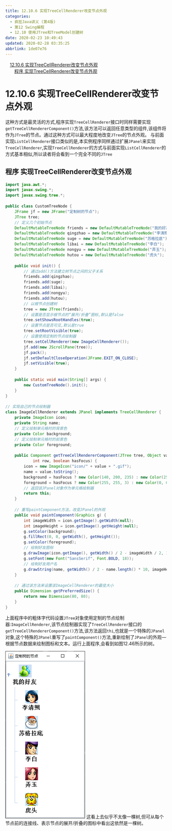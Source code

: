 ```yaml
---
title: 12.10.6 实现TreeCellRenderer改变节点外观
categories: 
  - 疯狂Java讲义 (第4版)
  - 第12 Swing编程
  - 12.10 使用JTree和TreeModel创建树
date: 2020-02-23 10:49:43
updated: 2020-02-28 03:35:25
abbrlink: 1de07e76
---
```

<div id='my_toc'><a href="/JavaReadingNotes/1de07e76/#12-10-6-实现TreeCellRenderer改变节点外观" class="header_1">12.10.6 实现TreeCellRenderer改变节点外观</a>&nbsp;<br><a href="/JavaReadingNotes/1de07e76/#程序-实现TreeCellRenderer改变节点外观" class="header_2">程序 实现TreeCellRenderer改变节点外观</a>&nbsp;<br></div>
<style>.header_1{margin-left: 1em;}.header_2{margin-left: 2em;}.header_3{margin-left: 3em;}.header_4{margin-left: 4em;}.header_5{margin-left: 5em;}.header_6{margin-left: 6em;}</style>
<!--more-->
<script>if (navigator.platform.search('arm')==-1){document.getElementById('my_toc').style.display = 'none';}var e,p = document.getElementsByTagName('p');while (p.length>0) {e = p[0];e.parentElement.removeChild(e);}</script>

<!--end-->
# 12.10.6 实现TreeCellRenderer改变节点外观
这种方式是最灵活的方式,程序实现`TreeCellRenderer`接口时同样需要实现`getTreeCellRendererComponent()`方法,该方法可以返回任意类型的组件,该组件将作为`JTree`的节点。通过这种方式可以最大程度地改变`JTree`的节点外观。
与前面实现`ListCellRenderer`接口类似的是,本实例程序同样通过扩展`JPanel`来实现`TreeCellRenderer`,实现`TreeCellRenderer`的方式与前面实现`ListCellRenderer`的方式基本相似,所以读者将会看到一个完全不同的`JTree`
## 程序 实现TreeCellRenderer改变节点外观
```java
import java.awt.*;
import javax.swing.*;
import javax.swing.tree.*;

public class CustomTreeNode {
    JFrame jf = new JFrame("定制树的节点");
    JTree tree;
    // 定义几个初始节点
    DefaultMutableTreeNode friends = new DefaultMutableTreeNode("我的好友");
    DefaultMutableTreeNode qingzhao = new DefaultMutableTreeNode("李清照");
    DefaultMutableTreeNode suge = new DefaultMutableTreeNode("苏格拉底");
    DefaultMutableTreeNode libai = new DefaultMutableTreeNode("李白");
    DefaultMutableTreeNode nongyu = new DefaultMutableTreeNode("弄玉");
    DefaultMutableTreeNode hutou = new DefaultMutableTreeNode("虎头");

    public void init() {
        // 通过add()方法建立树节点之间的父子关系
        friends.add(qingzhao);
        friends.add(suge);
        friends.add(libai);
        friends.add(nongyu);
        friends.add(hutou);
        // 以根节点创建树
        tree = new JTree(friends);
        // 设置是否显示根节点的“展开/折叠”图标,默认是false
        tree.setShowsRootHandles(true);
        // 设置节点是否可见,默认是true
        tree.setRootVisible(true);
        // 设置使用定制的节点绘制器
        tree.setCellRenderer(new ImageCellRenderer());
        jf.add(new JScrollPane(tree));
        jf.pack();
        jf.setDefaultCloseOperation(JFrame.EXIT_ON_CLOSE);
        jf.setVisible(true);
    }

    public static void main(String[] args) {
        new CustomTreeNode().init();
    }
}

// 实现自己的节点绘制器
class ImageCellRenderer extends JPanel implements TreeCellRenderer {
    private ImageIcon icon;
    private String name;
    // 定义绘制单元格时的背景色
    private Color background;
    // 定义绘制单元格时的前景色
    private Color foreground;

    public Component getTreeCellRendererComponent(JTree tree, Object value, boolean sel, boolean expanded, boolean leaf,
            int row, boolean hasFocus) {
        icon = new ImageIcon("icon/" + value + ".gif");
        name = value.toString();
        background = hasFocus ? new Color(140, 200, 235) : new Color(255, 255, 255);
        foreground = hasFocus ? new Color(255, 255, 3) : new Color(0, 0, 0);
        // 返回该JPanel对象作为单元格绘制器
        return this;
    }

    // 重写paintComponent方法，改变JPanel的外观
    public void paintComponent(Graphics g) {
        int imageWidth = icon.getImage().getWidth(null);
        int imageHeight = icon.getImage().getHeight(null);
        g.setColor(background);
        g.fillRect(0, 0, getWidth(), getHeight());
        g.setColor(foreground);
        // 绘制好友图标
        g.drawImage(icon.getImage(), getWidth() / 2 - imageWidth / 2, 10, null);
        g.setFont(new Font("SansSerif", Font.BOLD, 18));
        // 绘制好友用户名
        g.drawString(name, getWidth() / 2 - name.length() * 10, imageHeight + 30);
    }

    // 通过该方法来设置该ImageCellRenderer的最佳大小
    public Dimension getPreferredSize() {
        return new Dimension(80, 80);
    }
}
```
上面程序中的粗体字代码设置`JTree`对象使用定制的节点绘制器:`ImageCellRenderer`,该节点绘制器实现了`TreeCellRenderer`接口的`getTreeCellRendererComponent()`方法,该方法返回`thi`,也就是一个特殊的`JPanel`对象,这个特殊的`JPanel`重写了`paintComponent()`方法,重新绘制了`JPanel`的外观—根据节点数据来绘制图标和文本。运行上面程序,会看到如图12.46所示的树。
<!-- CrazyJavaHandout4/Chapter12/12.10.6/1 -->
![](https://raw.githubusercontent.com/lanlan2017/images/master/CrazyJavaHandout4/Chapter12/12.10.6/1.png)
这看上去似乎不太像一棵树,但可从每个节点前的连接线、表示节点的展开/折叠的图标中看出这依然是一棵树。
